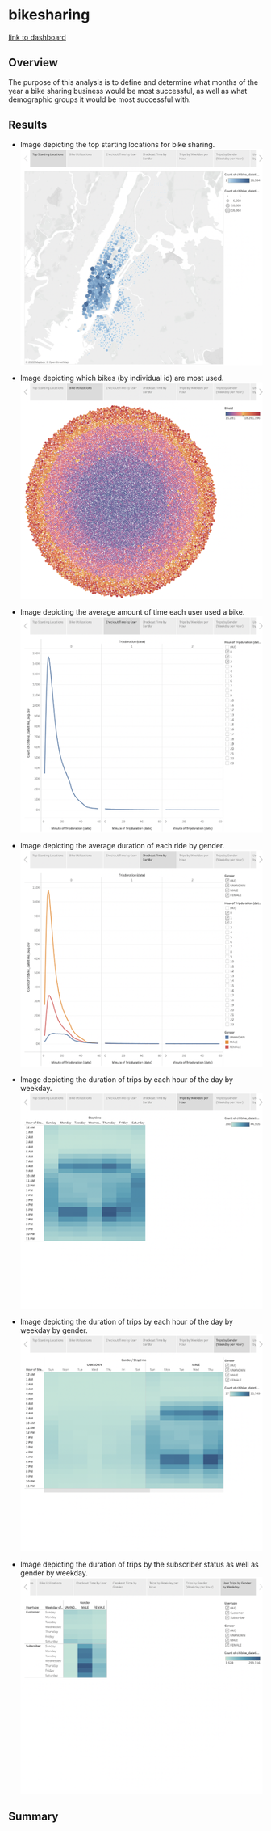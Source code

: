 # bikesharing

[link to dashboard](https://public.tableau.com/app/profile/meg7530/viz/NYC_CitiBikes_16642028662200/NYCCitiBikes?publish=yes)


## Overview
The purpose of this analysis is to define and determine what months of the year a bike sharing business would be most successful, as well as what demographic groups it would be most successful with.

## Results

* Image depicting the top starting locations for bike sharing.
![pic1](pic1.png)

* Image depicting which bikes (by individual id) are most used.
![pic2](pic2.png)

* Image depicting the average amount of time each user used a bike.
![pic3](pic3.png)

* Image depicting the average duration of each ride by gender.
![pic4](pic4.png)

* Image depicting the duration of trips by each hour of the day by weekday.
![pic5](pic5.png)

* Image depicting the duration of trips by each hour of the day by weekday by gender.
![pic6](pic6.png)

* Image depicting the duration of trips by the subscriber status as well as gender by weekday.
![pic7](pic7.png)


## Summary

